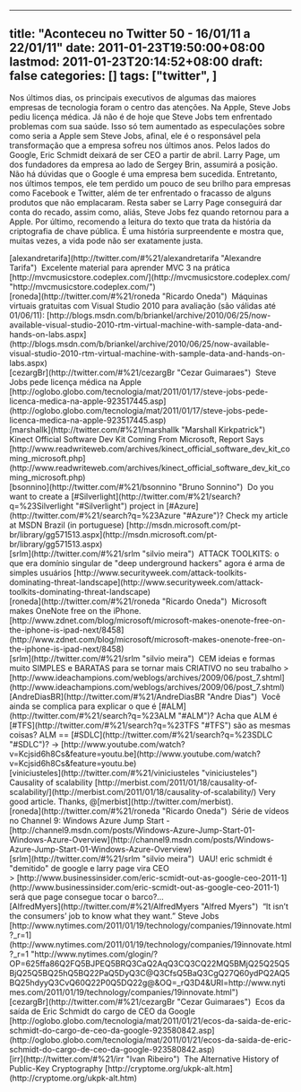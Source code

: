 
---
title: "Aconteceu no Twitter 50 - 16/01/11 a 22/01/11"
date: 2011-01-23T19:50:00+08:00
lastmod: 2011-01-23T20:14:52+08:00
draft: false
categories: []
tags: ["twitter", ]
---


Nos últimos dias, os principais executivos de algumas das maiores empresas de tecnologia foram o centro das atenções. Na Apple, Steve Jobs pediu licença médica. Já não é de hoje que Steve Jobs tem enfrentado problemas com sua saúde. Isso só tem aumentado as especulações sobre como seria a Apple sem Steve Jobs, afinal, ele é o responsável pela transformação que a empresa sofreu nos últimos anos. Pelos lados do Google, Eric Schmidt deixará de ser CEO a partir de abril. Larry Page, um dos fundadores da empresa ao lado de Sergey Brin, assumirá a posição. Não há dúvidas que o Google é uma empresa bem sucedida. Entretanto, nos últimos tempos, ele tem perdido um pouco de seu brilho para empresas como Facebook e Twitter, além de ter enfrentado o fracasso de alguns produtos que não emplacaram. Resta saber se Larry Page conseguirá dar conta do recado, assim como, aliás, Steve Jobs fez quando retornou para a Apple. Por último, recomendo a leitura do texto que trata da história da criptografia de chave pública. É uma história surpreendente e mostra que, muitas vezes, a vida pode não ser exatamente justa.


<div class="tweet-row"><span class="tweet-user-name">[alexandretarifa](http://twitter.com/#%21/alexandretarifa "Alexandre Tarifa")  </span>Excelente material para aprender MVC 3 na prática [http://mvcmusicstore.codeplex.com/](http://mvcmusicstore.codeplex.com/ "http://mvcmusicstore.codeplex.com/")  


<div class="tweet-row"><span class="tweet-user-name">[roneda](http://twitter.com/#%21/roneda "Ricardo Oneda")  </span>Máquinas virtuais gratuitas com Visual Studio 2010 para avaliação (são válidas até 01/06/11): [http://blogs.msdn.com/b/briankel/archive/2010/06/25/now-available-visual-studio-2010-rtm-virtual-machine-with-sample-data-and-hands-on-labs.aspx](http://blogs.msdn.com/b/briankel/archive/2010/06/25/now-available-visual-studio-2010-rtm-virtual-machine-with-sample-data-and-hands-on-labs.aspx)  


<div class="tweet-row"><span class="tweet-user-name">[cezargBr](http://twitter.com/#%21/cezargBr "Cezar Guimaraes")  </span>Steve Jobs pede licença médica na Apple [http://oglobo.globo.com/tecnologia/mat/2011/01/17/steve-jobs-pede-licenca-medica-na-apple-923517445.asp](http://oglobo.globo.com/tecnologia/mat/2011/01/17/steve-jobs-pede-licenca-medica-na-apple-923517445.asp)  


<div class="tweet-row"><span class="tweet-user-name">[marshallk](http://twitter.com/#%21/marshallk "Marshall Kirkpatrick")  </span>Kinect Official Software Dev Kit Coming From Microsoft, Report Says [http://www.readwriteweb.com/archives/kinect_official_software_dev_kit_coming_microsoft.php](http://www.readwriteweb.com/archives/kinect_official_software_dev_kit_coming_microsoft.php)  


<div class="tweet-row"><span class="tweet-user-name">[bsonnino](http://twitter.com/#%21/bsonnino "Bruno Sonnino")  </span>Do you want to create a [#Silverlight](http://twitter.com/#%21/search?q=%23Silverlight "#Silverlight") project in [#Azure](http://twitter.com/#%21/search?q=%23Azure "#Azure")? Check my article at MSDN Brazil (in portuguese) [http://msdn.microsoft.com/pt-br/library/gg571513.aspx](http://msdn.microsoft.com/pt-br/library/gg571513.aspx)  


<div class="tweet-row"><span class="tweet-user-name">[srlm](http://twitter.com/#%21/srlm "silvio meira")  </span>ATTACK TOOLKITS: o que era domínio singular de "deep underground hackers" agora é arma de simples usuários [http://www.securityweek.com/attack-toolkits-dominating-threat-landscape](http://www.securityweek.com/attack-toolkits-dominating-threat-landscape)  


<div class="tweet-row"><span class="tweet-user-name">[roneda](http://twitter.com/#%21/roneda "Ricardo Oneda")  </span>Microsoft makes OneNote free on the iPhone. [http://www.zdnet.com/blog/microsoft/microsoft-makes-onenote-free-on-the-iphone-is-ipad-next/8458](http://www.zdnet.com/blog/microsoft/microsoft-makes-onenote-free-on-the-iphone-is-ipad-next/8458)  


<div class="tweet-row"><span class="tweet-user-name">[srlm](http://twitter.com/#%21/srlm "silvio meira")  </span>CEM ideias e formas muito SIMPLES e BARATAS para se tornar mais CRIATIVO no seu trabalho > [http://www.ideachampions.com/weblogs/archives/2009/06/post_7.shtml](http://www.ideachampions.com/weblogs/archives/2009/06/post_7.shtml)  


<div class="tweet-row"><span class="tweet-user-name">[AndreDiasBR](http://twitter.com/#%21/AndreDiasBR "Andre Dias")  </span>Você ainda se complica para explicar o que é [#ALM](http://twitter.com/#%21/search?q=%23ALM "#ALM")? Acha que ALM é [#TFS](http://twitter.com/#%21/search?q=%23TFS "#TFS") são as mesmas coisas? ALM == [#SDLC](http://twitter.com/#%21/search?q=%23SDLC "#SDLC")? -> [http://www.youtube.com/watch?v=Kcjsid6h8Cs&feature=youtu.be](http://www.youtube.com/watch?v=Kcjsid6h8Cs&feature=youtu.be)  


<div class="tweet-row"><span class="tweet-user-name">[viniciusteles](http://twitter.com/#%21/viniciusteles "viniciusteles")  </span>Causality of scalability [http://merbist.com/2011/01/18/causality-of-scalability/](http://merbist.com/2011/01/18/causality-of-scalability/) Very good article. Thanks, @[merbist](http://twitter.com/merbist).  


<div class="tweet-row"><span class="tweet-user-name">[roneda](http://twitter.com/#%21/roneda "Ricardo Oneda")  </span>Série de vídeos no Channel 9: Windows Azure Jump Start - [http://channel9.msdn.com/posts/Windows-Azure-Jump-Start-01-Windows-Azure-Overview](http://channel9.msdn.com/posts/Windows-Azure-Jump-Start-01-Windows-Azure-Overview)  


<div class="tweet-row"><span class="tweet-user-name">[srlm](http://twitter.com/#%21/srlm "silvio meira")  </span>UAU! eric schmidt é "demitido" de google e larry page vira CEO > [http://www.businessinsider.com/eric-scmidt-out-as-google-ceo-2011-1](http://www.businessinsider.com/eric-scmidt-out-as-google-ceo-2011-1) será que page consegue tocar o barco?...  


<div class="tweet-row"><span class="tweet-user-name">[AlfredMyers](http://twitter.com/#%21/AlfredMyers "Alfred Myers")  </span>“It isn’t the consumers’ job to know what they want.” Steve Jobs [http://www.nytimes.com/2011/01/19/technology/companies/19innovate.html?_r=1](http://www.nytimes.com/2011/01/19/technology/companies/19innovate.html?_r=1 "http://www.nytimes.com/glogin/?OP=625ffa86Q2FQ5BJPEQ5BRQ3CaQ2AqQ3CQ3CQ22MQ5BMjQ25Q25Q5BjQ25Q5BQ25hQ5BQ22PaQ5DyQ3C@Q3CfsQ5BaQ3CgQ27Q60ydPQ2AQ5BQ25hdyyQ3CvQ60Q22P0Q5DQ22g@&OQ=_rQ3D4&URI=http://www.nytimes.com/2011/01/19/technology/companies/19innovate.html")  


<div class="tweet-row"><span class="tweet-user-name">[cezargBr](http://twitter.com/#%21/cezargBr "Cezar Guimaraes")  </span>Ecos da saída de Eric Schmidt do cargo de CEO da Google [http://oglobo.globo.com/tecnologia/mat/2011/01/21/ecos-da-saida-de-eric-schmidt-do-cargo-de-ceo-da-google-923580842.asp](http://oglobo.globo.com/tecnologia/mat/2011/01/21/ecos-da-saida-de-eric-schmidt-do-cargo-de-ceo-da-google-923580842.asp)  


<div class="tweet-row"><span class="tweet-user-name">[irr](http://twitter.com/#%21/irr "Ivan Ribeiro")  </span>The Alternative History of Public-Key Cryptography [http://cryptome.org/ukpk-alt.htm](http://cryptome.org/ukpk-alt.htm)  

</div>
</div>
</div>
</div>
</div>
</div>
</div>
</div>
</div>
</div>
</div>
</div>
</div>
</div>
</div>

